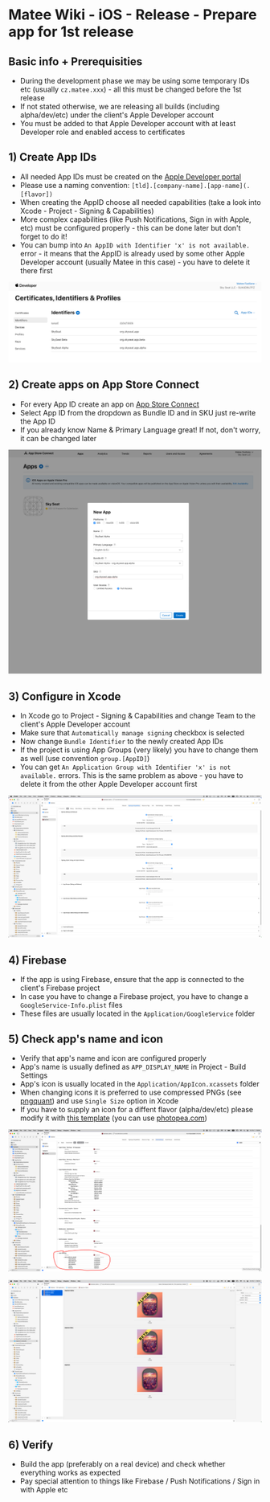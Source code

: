 # Matee Wiki - iOS - Release - Prepare app for 1st release

## Basic info + Prerequisities
- During the development phase we may be using some temporary IDs etc (usually `cz.matee.xxx`) - all this must be changed before the 1st release
- If not stated otherwise, we are releasing all builds (including alpha/dev/etc) under the client's Apple Developer account
- You must be added to that Apple Developer account with at least Developer role and enabled access to certificates

## 1) Create App IDs
- All needed App IDs must be created on the [Apple Developer portal](https://developer.apple.com/account/resources)
- Please use a naming convention: `[tld].[company-name].[app-name](.[flavor])`
- When creating the AppID choose all needed capabilities (take a look into Xcode - Project - Signing & Capabilities)
- More complex capabilities (like Push Notifications, Sign in with Apple, etc) must be configured properly - this can be done later but don't forget to do it!
- You can bump into `An AppID with Identifier 'x' is not available.` error - it means that the AppID is already used by some other Apple Developer account (usually Matee in this case) - you have to delete it there first

![app-id](img/prepare/app-id.png)

## 2) Create apps on App Store Connect
- For every App ID create an app on [App Store Connect](https://appstoreconnect.apple.com/apps)
- Select App ID from the dropdown as Bundle ID and in SKU just re-write the App ID
- If you already know Name & Primary Language great! If not, don't worry, it can be changed later

![app-store-connect](img/prepare/app-store-connect.png)

## 3) Configure in Xcode
- In Xcode go to Project - Signing & Capabilities and change Team to the client's Apple Developer account
- Make sure that `Automatically manage signing` checkbox is selected
- Now change `Bundle Identifier` to the newly created App IDs
- If the project is using App Groups (very likely) you have to change them as well (use convention `group.[AppID]`)
- You can get `An Application Group with Identifier 'x' is not available.` errors. This is the same problem as above - you have to delete it from the other Apple Developer account first

![app-id](img/prepare/xcode.png)

## 4) Firebase
- If the app is using Firebase, ensure that the app is connected to the client's Firebase project
- In case you have to change a Firebase project, you have to change a `GoogleService-Info.plist` files
- These files are usually located in the `Application/GoogleService` folder

## 5) Check app's name and icon
- Verify that app's name and icon are configured properly
- App's name is usually defined as `APP_DISPLAY_NAME` in Project - Build Settings
- App's icon is usually located in the `Application/AppIcon.xcassets` folder
- When changing icons it is preferred to use compressed PNGs (see [pngquant](https://pngquant.org)) and use `Single Size` option in Xcode
- If you have to supply an icon for a diffent flavor (alpha/dev/etc) please modify it with [this template](img/prepare/1024.psd) (you can use [photopea.com](https://www.photopea.com/))

![app-name](img/prepare/app-name.png)

![app-icon](img/prepare/app-icon.png)

## 6) Verify
- Build the app (preferably on a real device) and check whether everything works as expected
- Pay special attention to things like Firebase / Push Notifications / Sign in with Apple etc
